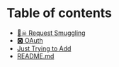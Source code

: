 # Table of contents

* [🏴☠ Request Smuggling](README.md)
* [🅾 OAuth](oauth.md)
* [Just Trying to Add](just-trying-to-add.md)
* [README.md](readme.md.md)
